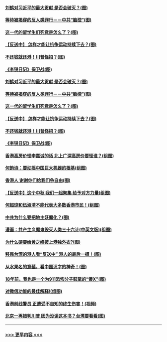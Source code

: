 #### [刘鹤对习近平的最大贡献 是否会破灭？(图)](../pages/p4/907509.md?t=09161122) 
#### [等待被揭穿的反人类罪行－－中共“脑控”(图)](../pages/p4/907167.md?t=09161122) 
#### [这一代的留学生们究竟是怎么了？(图)](../pages/p4/907473.md?t=09161122) 
#### [【反送中】 怎样才能让抗争运动持续下去？(图)](../pages/p4/907466.md?t=09161122) 
#### [不还钱就还港！川普怪招？(图)](../pages/p4/907474.md?t=09161122) 
#### [《李锐日记》保卫战(图)](../pages/p4/907465.md?t=09161122) 
#### [刘鹤对习近平的最大贡献 是否会破灭？(图)](../pages/p4/907509.md?t=09161122) 
#### [等待被揭穿的反人类罪行－－中共“脑控”(图)](../pages/p4/907167.md?t=09161122) 
#### [这一代的留学生们究竟是怎么了？(图)](../pages/p4/907473.md?t=09161122) 
#### [【反送中】 怎样才能让抗争运动持续下去？(图)](../pages/p4/907466.md?t=09161122) 
#### [不还钱就还港！川普怪招？(图)](../pages/p4/907474.md?t=09161122) 
#### [《李锐日记》保卫战(图)](../pages/p4/907465.md?t=09161122) 
#### [香港高房价怪李嘉诚的话 北上广深高房价要怪谁？(组图)](../pages/p4/907471.md?t=09161122) 
#### [何韵诗：要动摇中国巨大机器的根基(组图)](../pages/p4/907469.md?t=09161122) 
#### [香港人 谢谢你们给我们争自由(图)](../pages/p4/907402.md?t=09161122) 
#### [【反送中】这个中秋 我们一起聚集 给予对方力量(组图)](../pages/p4/907401.md?t=09161122) 
#### [何超琼和伍淑清不能代表大多数香港市民！(组图)](../pages/p4/907398.md?t=09161122) 
#### [中共为什么要把地主妖魔化？(图)](../pages/p4/907397.md?t=09161122) 
#### [漫画：共产主义魔鬼毁灭人类三十六计(中英文版)(组图)](../pages/p4/907094.md?t=09161122) 
#### [为什么硬要给黄之峰披上港独外衣?(图)](../pages/p4/907297.md?t=09161122) 
#### [移民台湾的港人看“反送中” 港人的最后一搏！(图)](../pages/p4/907284.md?t=09161122) 
#### [从水果名的意蕴，看中国汉字的神奇！(图)](../pages/p4/907280.md?t=09161122) 
#### [18年前，我也是一个为911恐怖分子鼓掌的“傻X”(图)](../pages/p4/907279.md?t=09161122) 
#### [对微信功能的最佳解释!(组图)](../pages/p4/907274.md?t=09161122) 
#### [香港前线警员 正遭受不自知的终生伤害！(视频)](../pages/p4/907272.md?t=09161122) 
#### [北京一再错判川普 因为没读这本书？台湾要看看(图)](../pages/p4/907270.md?t=09161122) 

----
#### [ >>> 更早内容 <<< ](../indexes/p4-earlier.md)
